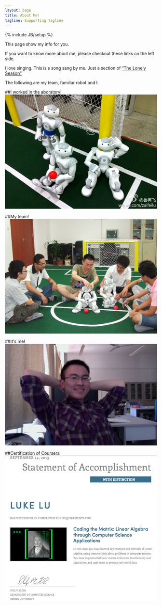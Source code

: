 ```yaml
---
layout: page
title: About Me!
tagline: Supporting tagline
---
```

{% include JB/setup %}

This page show my info for you.

If you want to know more about me, please checkout these links on the left side.

I love singing. This is s song sang by me. Just a section of [“The Lonely Season”](http://t.cn/zQOetz7 "The Lonely Season")

The following are my team, familiar robot and I.

##I worked in the aboratory!
![Laboratory](/images/lab.jpg "Laboratory")

##My team!
![Team](/images/team.jpg "Team")

##It's me!
![Avatar](/images/avatar.jpg "Avatar")

##Certification of Coursera
![Certification](/images/CodingTheMatrix_Certification.png "Certification")
